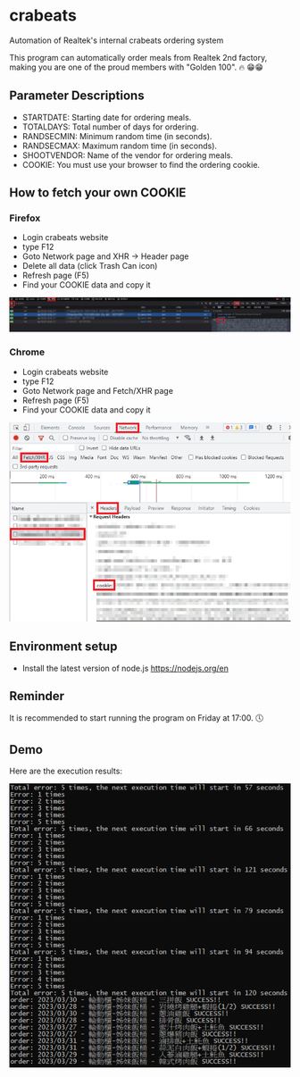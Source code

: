 # crabeats
Automation of Realtek's internal crabeats ordering system

This program can automatically order meals from Realtek 2nd factory, \
making you are one of the proud members with "Golden 100". :fire: :grin::grin:

## Parameter Descriptions
- STARTDATE: Starting date for ordering meals.
- TOTALDAYS: Total number of days for ordering.
- RANDSECMIN: Minimum random time (in seconds).
- RANDSECMAX: Maximum random time (in seconds).
- SHOOTVENDOR: Name of the vendor for ordering meals.
- COOKIE: You must use your browser to find the ordering cookie.

## How to fetch your own COOKIE
### Firefox
- Login crabeats website
- type F12
- Goto Network page and XHR -> Header page
- Delete all data (click Trash Can icon)
- Refresh page (F5)
- Find your COOKIE data and copy it

![image](cookie.png)

### Chrome
- Login crabeats website
- type F12
- Goto Network page and Fetch/XHR page
- Refresh page (F5)
- Find your COOKIE data and copy it

![image](cookie2.png)

## Environment setup
- Install the latest version of node.js https://nodejs.org/en

## Reminder
It is recommended to start running the program on Friday at 17:00. :clock5:

## Demo
Here are the execution results:

![image](demo.png)
